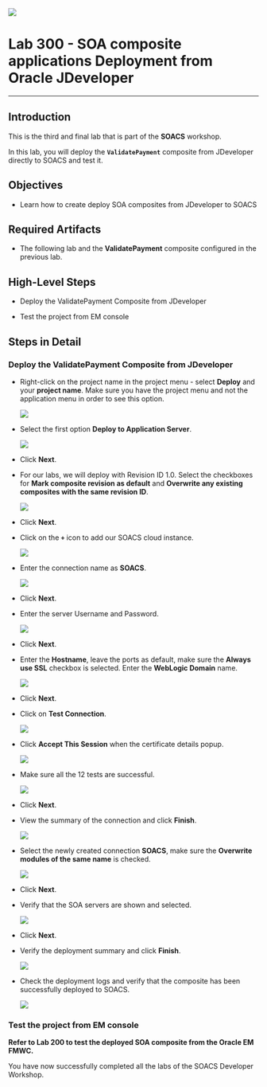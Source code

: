 <img class="float-right" src="images/j2c-logo.png">

# Lab 300 - SOA composite applications Deployment from Oracle JDeveloper

---

## Introduction

This is the third and final lab that is part of the **SOACS** workshop. 

In this lab, you will deploy the **`ValidatePayment`** composite from JDeveloper directly to SOACS and test it.

## Objectives

- Learn how to create deploy SOA composites from JDeveloper to SOACS

## Required Artifacts

- The following lab and the **ValidatePayment** composite configured in the previous lab.

## High-Level Steps

-   Deploy the ValidatePayment Composite from JDeveloper

-	Test the project from EM console

## Steps in Detail

### Deploy the ValidatePayment Composite from JDeveloper

-   Right-click on the project name in the project menu - select **Deploy** and your **project name**. Make sure you have the project menu and not the application menu in order to see this option.

    ![](images/validatePayment/image100.png)

-	Select the first option **Deploy to Application Server**.

    ![](images/jdevDeploy/image229.png)

-	Click **Next**.

-	For our labs, we will deploy with Revision ID 1.0.
Select the checkboxes for **Mark composite revision as default** and **Overwrite any existing composites with the same revision ID**.

    ![](images/jdevDeploy/image230.png)

-   Click **Next**.

-   Click on the **`+`** icon to add our SOACS cloud instance.

    ![](images/jdevDeploy/image231.png)

-   Enter the connection name as **SOACS**.

    ![](images/jdevDeploy/image232.png)

-   Click **Next**.

-   Enter the server Username and Password.

    ![](images/jdevDeploy/image233.png)

-   Click **Next**.

-   Enter the **Hostname**, leave the ports as default, make sure the **Always use SSL** checkbox is selected. Enter the **WebLogic Domain** name.

    ![](images/jdevDeploy/image234.png)

-   Click **Next**.

-   Click on **Test Connection**.

    ![](images/jdevDeploy/image235.png)

-   Click **Accept This Session** when the certificate details popup.

    ![](images/jdevDeploy/image236.png)

-   Make sure all the 12 tests are successful.

    ![](images/jdevDeploy/image237.png)

-   Click **Next**.

-   View the summary of the connection and click **Finish**.

    ![](images/jdevDeploy/image238.png)

-   Select the newly created connection **SOACS**, make sure the **Overwrite modules of the same name** is checked.

    ![](images/jdevDeploy/image239.png)

-   Click **Next**.

-   Verify that the SOA servers are shown and selected.

    ![](images/jdevDeploy/image240.png)

-   Click **Next**.

-   Verify the deployment summary and click **Finish**.

    ![](images/jdevDeploy/image241.png)

-   Check the deployment logs and verify that the composite has been successfully deployed to SOACS.

    ![](images/jdevDeploy/image242.png)

### Test the project from EM console

**Refer to Lab 200 to test the deployed SOA composite from the Oracle EM FMWC.**

You have now successfully completed all the labs of the SOACS Developer Workshop.
